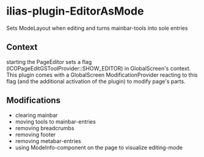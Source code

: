# ilias-plugin-EditorAsMode
Sets ModeLayout when editing and turns mainbar-tools into sole entries

## Context
  starting the PageEditor sets a flag (lCOPageEditGSToolProvider::SHOW_EDITOR)
  in GlobalScreen's context.
  This plugin comes with a GlobalScreen ModificationProvider reacting to this
  flag  (and the additional activation of the plugin) to modify page's parts.

## Modifications
  - clearing mainbar
  - moving tools to mainbar-entries
  - removing breadcrumbs
  - removing footer
  - removing metabar-entries
  - using ModeInfo-component on the page to visualize editing-mode